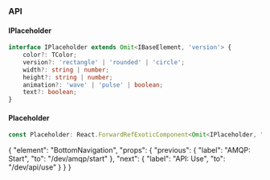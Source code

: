 

### API

#### IPlaceholder

```ts
interface IPlaceholder extends Omit<IBaseElement, 'version'> {
    color?: TColor;
    version?: 'rectangle' | 'rounded' | 'circle';
    width?: string | number;
    height?: string | number;
    animation?: 'wave' | 'pulse' | boolean;
    text?: boolean;
}
```

#### Placeholder

```ts
const Placeholder: React.ForwardRefExoticComponent<Omit<IPlaceholder, "ref"> & React.RefAttributes<unknown>>;
```


{
  "element": "BottomNavigation",
  "props": {
    "previous": {
      "label": "AMQP: Start",
      "to": "/dev/amqp/start"
    },
    "next": {
      "label": "API: Use",
      "to": "/dev/api/use"
    }
  }
}